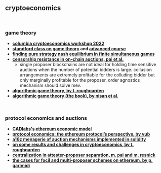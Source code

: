 ## cryptoeconomics

<br>


### game theory
* **[columbia cryptoeconomics workshop 2022](https://www.youtube.com/playlist?list=PLpktWkixc1gUqkyc1-iE6TT0RWQTBJELe)**
* **[standford class on game theory](https://www.coursera.org/learn/game-theory-1#syllabus) and [advanced course](https://www.coursera.org/learn/game-theory-2)**
* **[finding pure strategy nash equilibrium in finite simultaneous games](https://www.youtube.com/watch?v=gINERi_wbbg)**
* **[censorship resistance in on-chain auctions, pai et al.](https://github.com/eljhfx/Decentralized-Auctions/blob/main/Censorship_Resistance_in_On-Chain_Auctions.pdf)**
  - single proposer blockchains are not ideal for holding time sensitive auctions when the number of potential bidders is large. collusion arrangements are extremely profitable for the colluding bidder but only marginally profitable for the proposer. order agnostics mechanism should solve mev.
* **[algorithmic game theory, by t. roughgarden](https://theory.stanford.edu/~tim/papers/cacm.pdf)**
* **[algorithmic game theory (the book), by nisan et al.](https://www.cs.cmu.edu/~sandholm/cs15-892F13/algorithmic-game-theory.pdf)**

  
<br>

### protocol economics and auctions
* **[CADlabs's ethereum economic model](https://github.com/CADLabs/ethereum-economic-model)**
* **[protocol economics: the ethereum protocol’s perspective, by vub](https://hackmd.io/@vbuterin/mev_presentation_3#/)**
* **[a16z menagerie of auction mechanisms implemented in solidity](https://github.com/a16z/auction-zoo)**
* **[on some results and challenges in cryptoeconomics, by t. roughgarden](https://www.youtube.com/watch?v=hMbXH3SdWd4)**
* **[centralization in attester-proposer separation, m. pai and m. resnick](https://arxiv.org/pdf/2408.03116)**
* **[the cases for focil and multi-proposer schemes on ethereum, by p. garimidi](https://a16zcrypto.com/posts/article/ethereum-roadmap-focil-and-multi-proposers/)**
